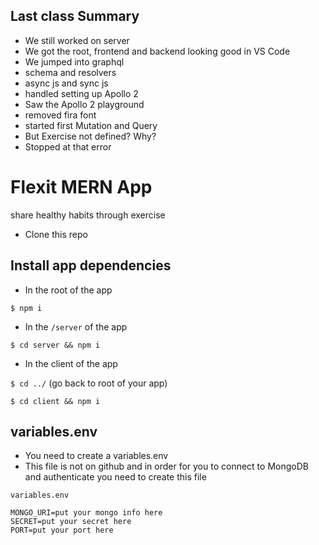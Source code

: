 ## Last class Summary

- We still worked on server
- We got the root, frontend and backend looking good in VS Code
- We jumped into graphql
- schema and resolvers
- async js and sync js
- handled setting up Apollo 2
- Saw the Apollo 2 playground
- removed fira font
- started first Mutation and Query
- But Exercise not defined? Why?
- Stopped at that error

# Flexit MERN App

share healthy habits through exercise

- Clone this repo

## Install app dependencies

- In the root of the app

`$ npm i`

- In the `/server` of the app

`$ cd server && npm i`

- In the client of the app

`$ cd ../` (go back to root of your app)

`$ cd client && npm i`

## variables.env

- You need to create a variables.env
- This file is not on github and in order for you to connect to MongoDB and
  authenticate you need to create this file

`variables.env`

```
MONGO_URI=put your mongo info here
SECRET=put your secret here
PORT=put your port here
```
